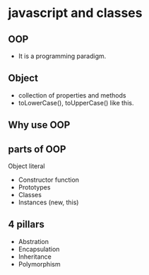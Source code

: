 # javascript and classes

## OOP 
- It is a programming paradigm.

## Object
- collection of properties and methods
- toLowerCase(), toUpperCase() like this.

## Why use OOP

## parts of OOP
Object literal

- Constructor function
- Prototypes
- Classes
- Instances (new, this)

## 4 pillars
- Abstration
- Encapsulation
- Inheritance
- Polymorphism